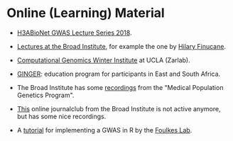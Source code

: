 # Online (Learning) Material

- [H3ABioNet GWAS Lecture Series 2018](https://www.youtube.com/playlist?list=PLcQ0XMykNhCQJPz0amnbz9BPM4Bu0Nkgf).

- [Lectures at the Broad Institute](https://www.youtube.com/playlist?list=PLlMMtlgw6qNjROoMNTBQjAcdx53kV50cS), for example the one by [Hilary Finucane](https://www.youtube.com/watch?v=mivyklWDtBI).

- [Computational Genomics Winter Institute](https://www.youtube.com/user/ZarlabUCLA) at UCLA (Zarlab).

- [GINGER](https://ginger.sph.harvard.edu/): education program for participants in East and South Africa.

- The Broad Institute has some [recordings](https://sites.google.com/broadinstitute.com/onlinejournalclub/other-genetic-presentations?authuser=0) from the "Medical Population Genetics Program".

- [This](https://sites.google.com/broadinstitute.com/onlinejournalclub) online journalclub from the Broad Institute is not active anymore, but has some nice recordings.

- A [tutorial](http://www.stat-gen.org/tut/tut_intro.html) for implementing a GWAS in R by the [Foulkes Lab](http://www.stat-gen.org/about.html).


